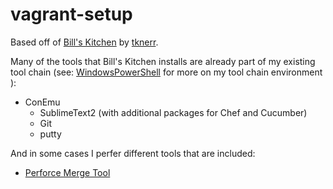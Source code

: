 vagrant-setup
=============

Based off of [Bill's Kitchen](https://github.com/tknerr/bills-kitchen) by [tknerr](https://github.com/tknerr).

Many of the tools that Bill's Kitchen installs are already part of my existing tool chain 
(see: [WindowsPowerShell](https://github.com/ilude/WindowsPowerShell) for more on my tool chain environment ):
  * ConEmu
 	* SublimeText2 (with additional packages for Chef and Cucumber)
 	* Git 
 	* putty
   
And in some cases I perfer different tools that are included:
  * [Perforce Merge Tool](http://www.perforce.com/product/components/perforce-visual-merge-and-diff-tools)
  
